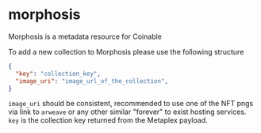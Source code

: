 # morphosis
Morphosis is a metadata resource for Coinable

To add a new collection to Morphosis please use the following structure


```json
{
  "key": "collection_key",
  "image_uri": "image_url_of_the_collection",
}
```

`image_uri` should be consistent, recommended to use one of the NFT pngs via link to `arweave` or any other similar "forever" to exist hosting services.
`key` is the collection key returned from the Metaplex payload.
